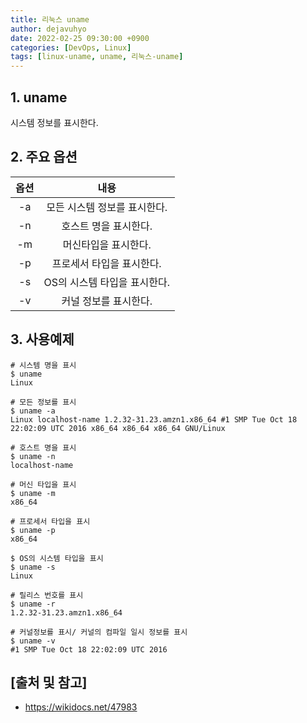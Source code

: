 ```yaml
---
title: 리눅스 uname
author: dejavuhyo
date: 2022-02-25 09:30:00 +0900
categories: [DevOps, Linux]
tags: [linux-uname, uname, 리눅스-uname]
---
```


## 1. uname
시스템 정보를 표시한다.

## 2. 주요 옵션

| 옵션 | 내용 |
|:-----:|:-----:|
| -a | 모든 시스템 정보를 표시한다. |
| -n | 호스트 명을 표시한다. |
| -m | 머신타입을 표시한다. |
| -p | 프로세서 타입을 표시한다. |
| -s | OS의 시스템 타입을 표시한다. |
| -v | 커널 정보를 표시한다. |

## 3. 사용예제

```shell
# 시스템 명을 표시 
$ uname
Linux

# 모든 정보를 표시 
$ uname -a
Linux localhost-name 1.2.32-31.23.amzn1.x86_64 #1 SMP Tue Oct 18 22:02:09 UTC 2016 x86_64 x86_64 x86_64 GNU/Linux

# 호스트 명을 표시 
$ uname -n
localhost-name

# 머신 타입을 표시 
$ uname -m
x86_64

# 프로세서 타입을 표시 
$ uname -p
x86_64

$ OS의 시스템 타입을 표시 
$ uname -s
Linux

# 릴리스 번호를 표시 
$ uname -r
1.2.32-31.23.amzn1.x86_64

# 커널정보를 표시/ 커널의 컴파일 일시 정보를 표시 
$ uname -v
#1 SMP Tue Oct 18 22:02:09 UTC 2016
```

## [출처 및 참고]
* <https://wikidocs.net/47983>
